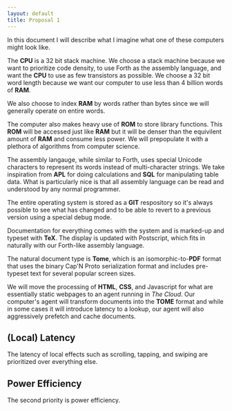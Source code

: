```yaml
---
layout: default
title: Proposal 1
---
```


In this document I will describe what I imagine what one of these
computers might look like.

The **CPU** is a 32 bit stack machine. We choose a stack machine
because we want to prioritize code density, to use Forth as the
assembly language, and want the **CPU** to use as few transistors as
possible. We choose a 32 bit word length because we want our computer
to use less than 4 billion words of **RAM**.

We also choose to index **RAM** by words rather than bytes since we
will generally operate on entire words.

The computer also makes heavy use of **ROM** to store library
functions. This **ROM** will be accessed just like **RAM** but
it will be denser than the equivilent amount of **RAM** and consume
less power. We will prepopulate it with a plethora of algorithms
from computer science.

The assembly langauge, while similar to Forth, uses special Unicode
characters to represent its words instead of multi-character strings.
We take inspiration from **APL** for doing calculations and **SQL**
for manipulating table data. What is particularly nice is that all
assembly language can be read and understood by any normal programmer.

The entire operating system is stored as a **GIT** respository so it's
always possible to see what has changed and to be able to revert to
a previous version using a special debug mode.

Documentation for everything comes with the system and is marked-up
and typeset with **TeX**. The display is updated with Postscript,
which fits in naturally with our Forth-like assembly language.

The natural document type is **Tome**, which is an isomorphic-to-**PDF**
format that uses the binary Cap'N Proto serialization format and
includes pre-typeset text for several popular screen sizes.

We will move the processing of **HTML**, **CSS**, and Javascript for
what are essentially static webpages to an agent running in *The
Cloud*. Our computer's agent will transform documents into the **TOME**
format and while in some cases it will introduce latency to a lookup,
our agent will also aggressively prefetch and cache documents.

## (Local) Latency

The latency of local effects such as scrolling, tapping, and swiping
are prioritized over everything else.

## Power Efficiency

The second priority is power efficiency.
